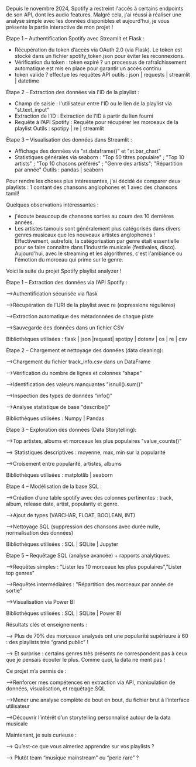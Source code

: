 Depuis le novembre 2024, Spotify a restreint l'accès à certains endpoints de son API, dont les audio features. Malgré cela, j'ai réussi à réaliser une analyse simple avec les données disponibles et aujourd'hui, je vous présente la partie interactive de mon projet !

Étape 1 – Authentification Spotify avec Streamlit et Flask :

- Récupération du token d’accès via OAuth 2.0 (via Flask). Le token est stocké dans un fichier spotify_token.json pour éviter les reconnexions.
- Vérification du token : token expiré ? un processus de rafraîchissement automatique est mis en place pour garantir un accès continu
- token valide ? effectue les requêtes API
outils : json | requests | streamlit | datetime

Étape 2 – Extraction des données via l'ID de la playlist :

- Champ de saisie : l'utilisateur entre l'ID ou le lien de la playlist via "st.text_input"
- Extraction de l’ID : Extraction de l'ID à partir du lien fourni
- Requête à l’API Spotify : Requête pour récupérer les morceaux de la playlist
Outils : spotipy | re | streamlit

Étape 3 – Visualisation des données dans Streamlit :

- Affichage des données via "st.dataframe()" et "st.bar_chart"
- Statistiques générales via seaborn : "Top 50 titres populaire" ; "Top 10 artists" ; "Top 10 chasons préférés" ; "Genre des artists"; "Répartition par année"
Outils : pandas | seaborn 

Pour rendre les choses plus intéressantes, j'ai décidé de comparer deux playlists : 1 contant des chansons anglophones et 1 avec des chansons tamil! 

Quelques observations intéressantes :
- j'écoute beaucoup de chansons sorties au cours des 10 dernières années.
- Les artistes tamouls sont généralement plus catégorisés dans divers genres musicaux que les nouveaux artistes anglophones ! Effectivement, autrefois, la catégorisation par genre était essentielle pour se faire connaître dans l'industrie musicale (festivales, disco). Aujourd'hui, avec le streaming et les algorithmes, c'est l'ambiance ou l'émotion du morceau qui prime sur le genre. 

Voici la suite du projet Spotify playlist analyzer !



Étape 1 – Extraction des données via l’API Spotify :



-->Authentification sécurisée via flask

-->Récupération de l’URI de la playlist avec re (expressions régulières)

-->Extraction automatique des métadonnées de chaque piste

-->Sauvegarde des données dans un fichier CSV



Bibliothèques utilisées : flask | json |request| spotipy | dotenv | os | re | csv



Étape 2 – Chargement et nettoyage des données (data cleaning):



-->Chargement du fichier track_info.csv dans un DataFrame

-->Vérification du nombre de lignes et colonnes "shape"

-->Identification des valeurs manquantes "isnull().sum()"

-->Inspection des types de données "info()"

-->Analyse statistique de base "describe()"



Bibliothèques utilisées : Numpy | Pandas



Étape 3 – Exploration des données (Data Storytelling):



-->Top artistes, albums et morceaux les plus populaires "value_counts()"

--> Statistiques descriptives : moyenne, max, min sur la popularité

-->Croisement entre popularité, artistes, albums



Bibliothèques utilisées : matplotlib | seaborn



Étape 4 – Modélisation de la base SQL :



-->Création d’une table spotify avec des colonnes pertinentes : track, album, release date, artist, popularity et  genre.

-->Ajout de types (VARCHAR, FLOAT, BOOLEAN, INT)

-->Nettoyage SQL (suppression des chansons avec durée nulle, normalisation des données)



Bibliothèques utilisées : SQL | SQLite | Jupyter



Étape 5 – Requêtage SQL (analyse avancée) + rapports analytiques:

-->Requêtes simples : "Lister les 10 morceaux les plus populaires","Lister top genres"

-->Requêtes intermédiaires : "Répartition des morceaux par année de sortie"

-->Visualisation via Power BI



Bibliothèques utilisées : SQL | SQLite | Power BI



Résultats clés et enseignements :

--> Plus de 70% des morceaux analysés ont une popularité supérieure à 60 : des playlists très “grand public” !

--> Et surprise : certains genres très présents ne correspondent pas à ceux que je pensais écouter le plus. Comme quoi, la data ne ment pas !



Ce projet m’a permis de : 

-->Renforcer mes compétences en extraction via API, manipulation de données, visualisation, et requêtage SQL

-->Mener une analyse complète de bout en bout, du fichier brut à l’interface utilisateur

-->Découvrir l’intérêt d’un storytelling personnalisé autour de la data musicale



Maintenant, je suis curieuse :

--> Qu’est-ce que vous aimeriez apprendre sur vos playlists ?

--> Plutôt team “musique mainstream” ou “perle rare” ?




